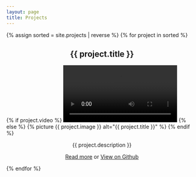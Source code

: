 ```yaml
---
layout: page
title: Projects
---
```


{% assign sorted = site.projects | reverse %}
{% for project in sorted %}
<h2 id="{{project.title}}" style="text-align:center;">{{ project.title }}</h2>
{% if project.video %}
<video class="center" autoplay loop mute>
<source src="/assets/{{ project.video }}" type="video/mp4" />
</video>
{% else %}
{% picture {{ project.image }} alt="{{ project.title }}" %}
{% endif %}
<p style="text-align:center;">{{ project.description }}</p>
<p style="text-align:center;"><a href="{{ project.url }}">Read more</a> or <a href="https://github.com/{{ project.repo }}">View on Github</a></p>
{% endfor %}

